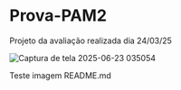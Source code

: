 # Prova-PAM2
Projeto da avaliação realizada dia 24/03/25

![Captura de tela 2025-06-23 035054](https://github.com/user-attachments/assets/2a67833b-a136-4bee-b99e-6aca74ce13d6)

Teste imagem README.md
